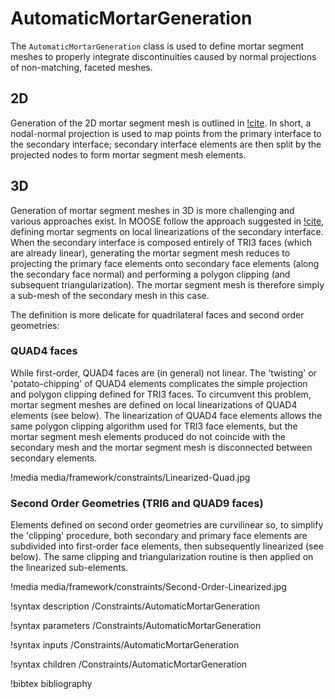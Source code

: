 # AutomaticMortarGeneration

The `AutomaticMortarGeneration` class is used to define mortar segment meshes to properly integrate discontinuities caused by normal projections of non-matching, faceted meshes.

## 2D

Generation of the 2D mortar segment mesh is outlined in [!cite](osti_1468630). In short, a nodal-normal projection is used to map points from the primary interface to the secondary interface; secondary interface elements are then split by the projected nodes to form mortar segment mesh elements.

## 3D

Generation of mortar segment meshes in 3D is more challenging and various approaches exist. In MOOSE follow the approach suggested in [!cite](puso20043d), defining mortar segments on local linearizations of the secondary interface. When the secondary interface is composed entirely of TRI3 faces (which are already linear), generating the mortar segment mesh reduces to projecting the primary face elements onto secondary face elements (along the secondary face normal) and performing a polygon clipping (and subsequent triangularization). The mortar segment mesh is therefore simply a sub-mesh of the secondary mesh in this case.

The definition is more delicate for quadrilateral faces and second order geometries:

### QUAD4 faces

While first-order, QUAD4 faces are (in general) not linear. The 'twisting' or 'potato-chipping' of QUAD4 elements complicates the simple projection and polygon clipping defined for TRI3 faces. To circumvent this problem, mortar segment meshes are defined on local linearizations of QUAD4 elements (see below). The linearization of QUAD4 face elements allows the same polygon clipping algorithm used for TRI3 face elements, but the mortar segment mesh elements produced do not coincide with the secondary mesh and the mortar segment mesh is disconnected between secondary elements.

!media media/framework/constraints/Linearized-Quad.jpg

### Second Order Geometries (TRI6 and QUAD9 faces)
Elements defined on second order geometries are curvilinear so, to simplify the 'clipping' procedure, both secondary and primary face elements are subdivided into first-order face elements, then subsequently linearized (see below). The same clipping and triangularization routine is then applied on the linearized sub-elements.

!media media/framework/constraints/Second-Order-Linearized.jpg


!syntax description /Constraints/AutomaticMortarGeneration

!syntax parameters /Constraints/AutomaticMortarGeneration

!syntax inputs /Constraints/AutomaticMortarGeneration

!syntax children /Constraints/AutomaticMortarGeneration

!bibtex bibliography
